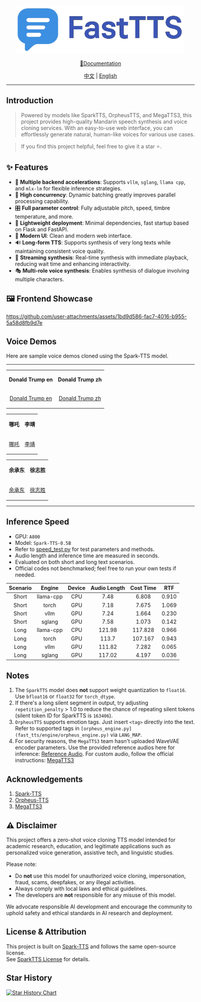 <div align="center">
  <img src="docs/zh/_img/icon.png" width="450"/>

[📘Documentation](docs/en/README.MD)

[中文](README.MD) | [English](README_EN.MD)

</div>

---

## Introduction

> Powered by models like SparkTTS, OrpheusTTS, and MegaTTS3, this project provides high-quality Mandarin speech
> synthesis and voice cloning services. With an easy-to-use web interface, you can effortlessly generate natural,
> human-like voices for various use cases.

> If you find this project helpful, feel free to give it a star ⭐.

## ✨ Features

- 🚀 **Multiple backend accelerations**: Supports `vllm`, `sglang`, `llama cpp`, and `mlx-lm` for flexible inference
  strategies.
- 🎯 **High concurrency**: Dynamic batching greatly improves parallel processing capability.
- 🎛️ **Full parameter control**: Fully adjustable pitch, speed, timbre temperature, and more.
- 📱 **Lightweight deployment**: Minimal dependencies, fast startup based on Flask and FastAPI.
- 🎨 **Modern UI**: Clean and modern web interface.
- 🔊 **Long-form TTS**: Supports synthesis of very long texts while maintaining consistent voice quality.
- 🔄 **Streaming synthesis**: Real-time synthesis with immediate playback, reducing wait time and enhancing
  interactivity.
- 🎭 **Multi-role voice synthesis**: Enables synthesis of dialogue involving multiple characters.

## 🖼️ Frontend Showcase

https://github.com/user-attachments/assets/1bd9d586-fac7-4016-b955-5a58d8fb9d7e

## Voice Demos

Here are sample voice demos cloned using the Spark-TTS model.

---

<table>
<tr>
<td align="center">

**Donald Trump en**
</td>
<td align="center">

**Donald Trump zh**
</td>
</tr>

<tr>
<td align="center">

[Donald Trump en](https://github.com/user-attachments/assets/2e60851e-333a-4dc8-adf3-89a8b6102641)

</td>
<td align="center">

[Donald Trump zh](https://github.com/user-attachments/assets/110d105b-83b9-4482-a43e-41838d13c7ba)

</td>
</tr>
</table>

<table>
<tr>
<td align="center">

**哪吒**
</td>
<td align="center">

**李靖**
</td>
</tr>

<tr>
<td align="center">

[哪吒](https://github.com/user-attachments/assets/44f6e9d9-77ba-4f0f-94e4-e7cac0ef925c)

</td>
<td align="center">

[李靖](https://github.com/user-attachments/assets/55a9be10-10cc-4438-a507-a6a8cabe47b8)

</td>
</tr>
</table>

<table>
<tr>
<td align="center">

**余承东**
</td>
<td align="center">

**徐志胜**
</td>
</tr>

<tr>
<td align="center">

[余承东](https://github.com/user-attachments/assets/f1b8d59c-6d28-405a-a91b-9b4514daf7ff)

</td>
<td align="center">

[徐志胜](https://github.com/user-attachments/assets/465eb52e-4692-4d17-aabb-6dd14664af3b)

</td>
</tr>
</table>

---

## Inference Speed

- GPU: `A800`
- Model: `Spark-TTS-0.5B`
- Refer to [speed_test.py](examples/speed_test.py) for test parameters and methods.
- Audio length and inference time are measured in seconds.
- Evaluated on both short and long text scenarios.
- Official codes not benchmarked; feel free to run your own tests if needed.

| Scenario |  Engine   | Device | Audio Length | Cost Time |  RTF  |
|:--------:|:---------:|:------:|:------------:|:---------:|:-----:|
|  Short   | llama-cpp |  CPU   |     7.48     |   6.808   | 0.910 |
|  Short   |   torch   |  GPU   |     7.18     |   7.675   | 1.069 |
|  Short   |   vllm    |  GPU   |     7.24     |   1.664   | 0.230 |
|  Short   |  sglang   |  GPU   |     7.58     |   1.073   | 0.142 |
|   Long   | llama-cpp |  CPU   |    121.98    |  117.828  | 0.966 |
|   Long   |   torch   |  GPU   |    113.7     |  107.167  | 0.943 |
|   Long   |   vllm    |  GPU   |    111.82    |   7.282   | 0.065 |
|   Long   |  sglang   |  GPU   |    117.02    |   4.197   | 0.036 |

## Notes

1. The `SparkTTS` model does **not** support weight quantization to `float16`. Use `bfloat16` or `float32` for
   `torch_dtype`.
2. If there's a long silent segment in output, try adjusting `repetition_penalty` > 1.0 to reduce the chance of
   repeating silent tokens (silent token ID for SparkTTS is `163406`).
3. `OrpheusTTS` supports emotion tags. Just insert `<tag>` directly into the text. Refer to supported tags in
   `[orpheus_engine.py](fast_tts/engine/orpheus_engine.py)` via `LANG_MAP`.
4. For security reasons, the `MegaTTS3` team hasn't uploaded WaveVAE encoder parameters. Use the provided reference
   audios here for
   inference: [Reference Audio](https://drive.google.com/drive/folders/1QhcHWcy20JfqWjgqZX1YM3I6i9u4oNlr). For custom
   audio, follow the official
   instructions: [MegaTTS3](https://github.com/bytedance/MegaTTS3/tree/main?tab=readme-ov-file#inference)

## Acknowledgements

1. [Spark-TTS](https://github.com/SparkAudio/Spark-TTS)
2. [Orpheus-TTS](https://github.com/canopyai/Orpheus-TTS)
3. [MegaTTS3](https://github.com/bytedance/MegaTTS3)

## ⚠️ Disclaimer

This project offers a zero-shot voice cloning TTS model intended for academic research, education, and legitimate
applications such as personalized voice generation, assistive tech, and linguistic studies.

Please note:

- Do **not** use this model for unauthorized voice cloning, impersonation, fraud, scams, deepfakes, or any illegal
  activities.
- Always comply with local laws and ethical guidelines.
- The developers are **not** responsible for any misuse of this model.

We advocate responsible AI development and encourage the community to uphold safety and ethical standards in AI research
and deployment.

## License & Attribution

This project is built on [Spark-TTS](https://github.com/SparkAudio/Spark-TTS) and follows the same open-source
license.  
See [SparkTTS License](https://github.com/SparkAudio/Spark-TTS/blob/main/LICENSE) for details.

## Star History

[![Star History Chart](https://api.star-history.com/svg?repos=HuiResearch/Fast-Spark-TTS&type=Date)](https://www.star-history.com/#HuiResearch/Fast-Spark-TTS&Date)

